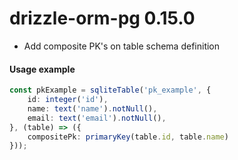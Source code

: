 # drizzle-orm-pg 0.15.0

- Add composite PK's on table schema definition

#### Usage example
```typescript
const pkExample = sqliteTable('pk_example', {
	id: integer('id'),
	name: text('name').notNull(),
	email: text('email').notNull(),
}, (table) => ({
	compositePk: primaryKey(table.id, table.name)
}));
```